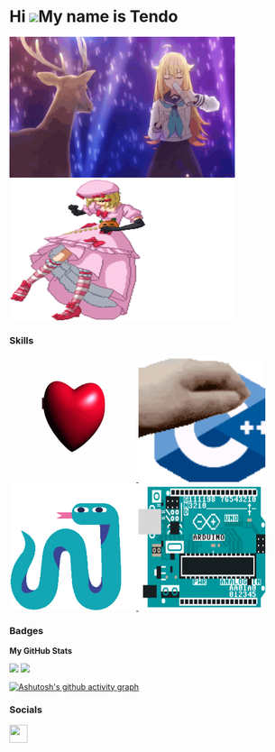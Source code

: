 Hi ![](https://user-images.githubusercontent.com/18350557/176309783-0785949b-9127-417c-8b55-ab5a4333674e.gif)My name is Tendo
=============================================================================================================================

<p align="left">
  <a href="https://youtu.be/nwuW98yLsgY?si=jsvrDqhW-VJULVqF" target="_blank" rel="noreferrer">
  <img src="/gif/noko-kanoko-anime.gif" width="400" height="250"/>
  </a>
  <a href="https://youtu.be/iYWzMvlj2RQ?si=6QAG8LUj6O6h5JoU&t=29" target="_blank" rel="norereffer">
  <img src="/gif/lambdadelta-umineko.gif" width="400" height="250"/>
  </a>
</p>

### Skills


<p align="left">
  
<a href="https://docs.microsoft.com/en-us/cpp/?view=msvc-170" target="_blank" rel="noreferrer">
  <img src="/gif/c-c-my-beloved.gif" width="225" height="225" alt="C" />
</a>

<a href="https://docs.microsoft.com/en-us/cpp/?view=msvc-170" target="_blank" rel="noreferrer">
  <img src="/gif/cpp-cplusplus.gif" width="225" height="225" alt="C++" />
</a>

<a href="https://www.python.org/" target="_blank" rel="noreferrer">
  <img src="/gif/fm4-radiofm4.gif" width="225" height="225" alt="Python" />
</a>

<a href="https://store.arduino.cc/?gclid=Cj0KCQjw2eilBhCCARIsAG0Pf8uueBifykWcsSS4LPESeGQfxGVKJYnzV7bz471XfknQJy_1VINVWM8aAkLtEALw_wcB" target="_blank" rel="noreferrer">
  <img src="/gif/arduino.gif" width="225" height="225" alt="Arduino" />
</a>

</p>





### Badges

<b>My GitHub Stats</b>
<p align= "left"> 
<img src="https://github-readme-stats.vercel.app/api?username=Tendo1904&show_icons=true&theme=tokyonight" height="180"/> 
<img src="https://github-readme-stats.vercel.app/api/top-langs/?username=Tendo1904&layout=compact&theme=tokyonight&langs_count=10" height="180"/>
</p>

[![Ashutosh's github activity graph](https://github-readme-activity-graph.vercel.app/graph?username=Tendo1904&theme=tokyo-night)](https://github.com/ashutosh00710/github-readme-activity-graph)

### Socials

<p align="left"> <a href="https://www.github.com/Tendo1904" target="_blank" rel="noreferrer"> <picture> <source media="(prefers-color-scheme: dark)" srcset="https://raw.githubusercontent.com/danielcranney/readme-generator/main/public/icons/socials/github-dark.svg" /> <source media="(prefers-color-scheme: light)" srcset="https://raw.githubusercontent.com/danielcranney/readme-generator/main/public/icons/socials/github.svg" /> <img src="https://raw.githubusercontent.com/danielcranney/readme-generator/main/public/icons/socials/github.svg" width="32" height="32" /> </picture> </a></p>
